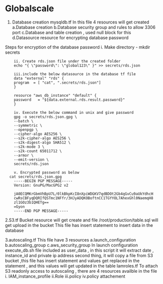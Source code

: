 # Globalscale
1. Database creation 
mysqldb.tf
In this file 4 resources will get created
  a.Database creation
  b.Database security group and rules to allow 3306 port 
  c.Database and table creation , used null block for this
  d.Datasource resource for encrypting database password 

Steps for encryption of the database password 
        i. Make directory -  mkdir secrets

        ii. Create rds.json file under the created folder
        echo "{ \"password\": \"global123\" }" >> secrets/rds.json

        iii.include the below datasource in the database tf file 
        data "external" "rds" {
        program  = [ "cat", ".secrets/rds.json"]
        }

        resource "aws_db_instance" "default" {
        password   = "${data.external.rds.result.password}"
        }

        iv. Execute the below command in unix and give password 
        gpg -o secrets/rds.json.gpg \
        --batch \
        --symmetric \
        --openpgp \
        --cipher-algo AES256 \
        --s2k-cipher-algo AES256 \
        --s2k-digest-algo SHA512 \
        --s2k-mode 3 \
        --s2k-count 65011712 \
        --armor \
        --emit-version \
        secrets/rds.json
	  
        v. Encrypted password as below
	  cat secrets/rds.json.gpg
        -----BEGIN PGP MESSAGE-----
        Version: GnuPG/MacGPG2 v2

        jA0ECQMKrGbmVhBpU7L/0lkBkpKcI8nXpiWDGKV7qdBDOt2Gb4qGvCu9aUkYdhcH
        cwRsCBFyqDQRIfQSTmc1NFfr/3HJyADQKOBoftnCC1TGYYOL7AhexGhl0NaemqH8
        zl1GOz3b1QHETg==
        =Gyon
        -----END PGP MESSAGE-----
2.S3.tf
   Bucket resource will get create and file  /root/production/table.sql  will get upload in the bucket
   This file has insert statement to insert data in the database

3.autoscaling.tf
    This file have 3 resources
    a.launch_configuration
    b.autoscaling_group
    c.aws_security_group 
      In launch configuration execute_db.sh  file included as user_data , in this script it will extract date , instance_id and private ip address
      second thing, it will copy a file from S3 bucket ,this file has insert statement  and values get replaced in the statement , and this values will get updated             in the table
 Iamroles.tf
       To attach S3 readonly access to autoscaling , there are 4 resources availble in the file
       i. IAM_instance_profile
       ii.Role
       iii.policy
       iv.policy attachement
